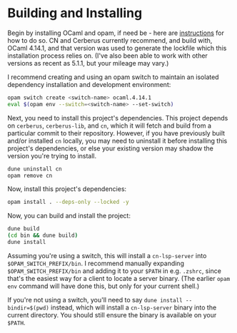 # Building and Installing

Begin by installing OCaml and opam, if need be - here are
[instructions](https://ocaml.org/docs/installing-ocaml) for how to do so. CN and
Cerberus currently recommend, and build with, OCaml 4.14.1, and that version was
used to generate the lockfile which this installation process relies on. (I've
also been able to work with other versions as recent as 5.1.1, but your mileage
may vary.)

I recommend creating and using an opam switch to maintain an isolated dependency
installation and development environment:
```sh
opam switch create <switch-name> ocaml.4.14.1
eval $(opam env --switch=<switch-name> --set-switch)
```

Next, you need to install this project's dependencies. This project depends on
`cerberus`, `cerberus-lib`, and `cn`, which it will fetch and build from a
particular commit to their repository. However, if you have previously built
 and/or installed `cn` locally, you may need to uninstall it before installing
this project's dependencies, or else your existing version may shadow the
version you're trying to install.
```sh
dune uninstall cn
opam remove cn
```

Now, install this project's dependencies:
```sh
opam install . --deps-only --locked -y
```

Now, you can build and install the project:
```sh
dune build
(cd bin && dune build)
dune install
```

Assuming you're using a switch, this will install a `cn-lsp-server` into
`$OPAM_SWITCH_PREFIX/bin`. I recommend manually expanding
`$OPAM_SWITCH_PREFIX/bin` and adding it to your `$PATH` in e.g. `.zshrc`, since
that's the easiest way for a client to locate a server binary. (The earlier
`opam env` command will have done this, but only for your current shell.)

If you're not using a switch, you'll need to say `dune install --bindir=$(pwd)`
instead, which will install a `cn-lsp-server` binary into the current directory.
You should still ensure the binary is available on your `$PATH`.

